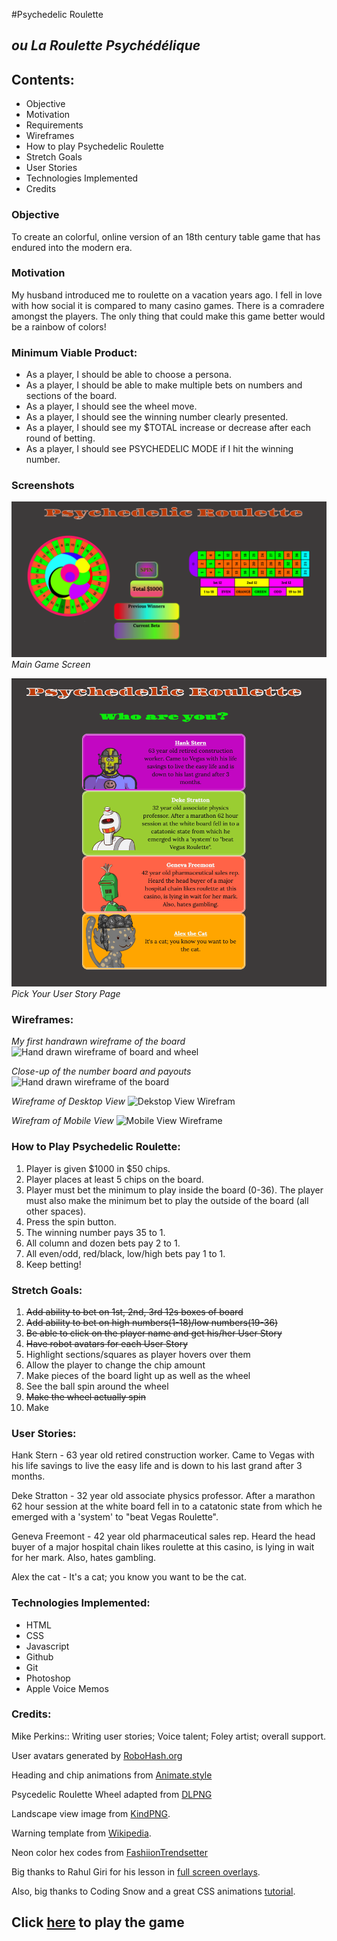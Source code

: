 #Psychedelic Roulette
## _ou La Roulette Psychédélique_

## Contents:
* Objective
* Motivation
* Requirements
* Wireframes
* How to play Psychedelic Roulette
* Stretch Goals
* User Stories
* Technologies Implemented
* Credits


### Objective
To create an colorful, online version of an 18th century table game that has endured into the modern era.


### Motivation
My husband introduced me to roulette on a vacation years ago. I fell in love with how social it is compared to many casino games. There is a comradere amongst the players. The only thing that could make this game better would be a rainbow of colors!


### Minimum Viable Product:
* As a player, I should be able to choose a persona.
* As a player, I should be able to make multiple bets on numbers and sections of the board.
* As a player, I should see the wheel move.
* As a player, I should see the winning number clearly presented.
* As a player, I should see my $TOTAL increase or decrease after each round of betting.
* As a player, I should see PSYCHEDELIC MODE if I hit the winning number.

### Screenshots
![Screenshot of roulette game screen](./resources/Game_Screenshot.png) _Main Game Screen_

![Screenshot of user stories page](./resources/User_Stories_Screenshot.png) _Pick Your User Story Page_

### Wireframes:

_My first handrawn wireframe of the board_
![Hand drawn wireframe of board and wheel](https://i.imgur.com/nrSXwz2.jpg)

_Close-up of the number board and payouts_
![Hand drawn wireframe of the board](https://i.imgur.com/j4M28Dh.jpg)

_Wireframe of Desktop View_
![Dekstop View Wirefram](https://i.imgur.com/JWKZORi.jpg)

_Wirefram of Mobile View_
![Mobile View Wireframe](https://i.imgur.com/3pP5FBS.jpg)
### How to Play Psychedelic Roulette:
1. Player is given $1000 in $50 chips.
2. Player places at least 5 chips on the board.
3. Player must bet the minimum to play inside the board (0-36). The player must also make the minimum bet to play the outside of the board (all other spaces).
4. Press the spin button.
5. The winning number pays 35 to 1.
6. All column and dozen bets pay 2 to 1.
7. All even/odd, red/black, low/high bets pay 1 to 1.
8. Keep betting!



### Stretch Goals:
1. ~~Add ability to bet on 1st, 2nd, 3rd 12s boxes of board~~
2. ~~Add ability to bet on high numbers(1-18)/low numbers(19-36)~~
3. ~~Be able to click on the player name and get his/her User Story~~
4. ~~Have robot avatars for each User Story~~
5. Highlight sections/squares as player hovers over them
6. Allow the player to change the chip amount
7. Make pieces of the board light up as well as the wheel
8. See the ball spin around the wheel
9. ~~Make the wheel actually spin~~
10. Make 



### User Stories:

Hank Stern - 63 year old retired construction worker. Came to Vegas with his life savings to live the easy life and is down to his last grand after 3 months.

Deke Stratton - 32 year old associate physics professor. After a marathon 62 hour session at the white board fell in to a catatonic state from which he emerged with a 'system' to "beat Vegas Roulette".

Geneva Freemont - 42 year old pharmaceutical sales rep. Heard the head buyer of a major hospital chain likes roulette at this casino, is lying in wait for her mark. Also, hates gambling.

Alex  the cat - It's a cat; you know you want to be the cat.


### Technologies Implemented:
* HTML
* CSS
* Javascript
* Github
* Git
* Photoshop
* Apple Voice Memos


### Credits:

Mike Perkins:: Writing user stories; Voice talent; Foley artist; overall support.

User avatars generated by [RoboHash.org](https://robohash.org/)

Heading and chip animations from [Animate.style](https://animate.style/)

Psycedelic Roulette Wheel adapted from [DLPNG](https://dlpng.com/png/6391825)

Landscape view image from [KindPNG](https://www.kindpng.com/downpng/Twbxmo_please-rotate-your-device-to-landscape-mode-hd-png-download/).

Warning template from [Wikipedia](https://en.wikipedia.org/wiki/Template:Seizure_warning).

Neon color hex codes from [FashiionTrendsetter](https://www.fashiontrendsetter.com/content/color_trends/color-decoder/Color-Code-Neon.html)

Big thanks to Rahul Giri for his lesson in [full screen overlays](https://www.youtube.com/watch?v=qLhBcHO3qtM).

Also, big thanks to Coding Snow and a great CSS animations [tutorial](https://www.youtube.com/watch?v=gNz-TZIuNwo).

## Click [here](http://psychedelic-roulette.surge.sh/) to play the game
